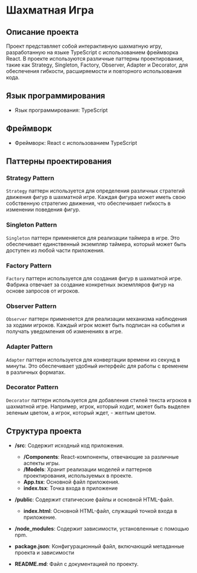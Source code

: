 # Шахматная Игра

## Описание проекта

Проект представляет собой интерактивную шахматную игру, разработанную на языке TypeScript с использованием фреймворка React. В проекте используются различные паттерны проектирования, такие как Strategy, Singleton, Factory, Observer, Adapter и Decorator, для обеспечения гибкости, расширяемости и повторного использования кода.

## Язык программирования

- Язык программирования: TypeScript

## Фреймворк

- Фреймворк: React с использованием TypeScript

## Паттерны проектирования

### Strategy Pattern

`Strategy` паттерн используется для определения различных стратегий движения фигур в шахматной игре. Каждая фигура может иметь свою собственную стратегию движения, что обеспечивает гибкость в изменении поведения фигур.

### Singleton Pattern

`Singleton` паттерн применяется для реализации таймера в игре. Это обеспечивает единственный экземпляр таймера, который может быть доступен из любой части приложения.

### Factory Pattern

`Factory` паттерн используется для создания фигур в шахматной игре. Фабрика отвечает за создание конкретных экземпляров фигур на основе запросов от игроков.

### Observer Pattern

`Observer` паттерн применяется для реализации механизма наблюдения за ходами игроков. Каждый игрок может быть подписан на события и получать уведомления об изменениях в игре.

### Adapter Pattern

`Adapter` паттерн используется для конвертации времени из секунд в минуты. Это обеспечивает удобный интерфейс для работы с временем в различных форматах.

### Decorator Pattern

`Decorator` паттерн используется для добавления стилей текста игроков в шахматной игре. Например, игрок, который ходит, может быть выделен зеленым цветом, а игрок, который ждет, - желтым цветом.

## Структура проекта

- **/src**: Содержит исходный код приложения.
  - **/Сomponents**: React-компоненты, отвечающие за различные аспекты игры.
  - **/Models**: Хранит реализации моделей и паттернов проектирования, используемых в проекте.
  - **App.tsx**: Основной файл приложения.
  - **index.tsx**: Точка входа в приложение

- **/public**: Содержит статические файлы и основной HTML-файл.
  - **index.html**: Основной HTML-файл, служащий точкой входа в приложение.

- **/node_modules**: Содержит зависимости, установленные с помощью npm.

- **package.json**: Конфигурационный файл, включающий метаданные проекта и зависимости

- **README.md**: Файл с документацией по проекту.

